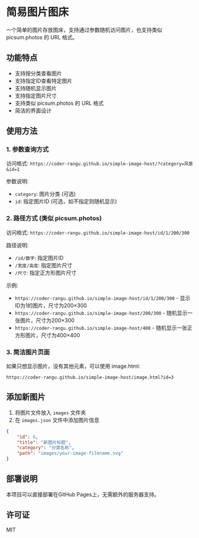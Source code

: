# 简易图片图床

一个简单的图片存放图床，支持通过参数随机访问图片，也支持类似 picsum.photos 的 URL 格式。

## 功能特点

- 支持按分类查看图片
- 支持指定ID查看特定图片
- 支持随机显示图片
- 支持指定图片尺寸
- 支持类似 picsum.photos 的 URL 格式
- 简洁的界面设计

## 使用方法

### 1. 参数查询方式

访问格式: `https://coder-rangu.github.io/simple-image-host/?category=风景&id=1`

参数说明:
- `category`: 图片分类 (可选)
- `id`: 指定图片ID (可选，如不指定则随机显示)

### 2. 路径方式 (类似 picsum.photos)

访问格式: `https://coder-rangu.github.io/simple-image-host/id/1/200/300`

路径说明:
- `/id/数字`: 指定图片ID
- `/宽度/高度`: 指定图片尺寸
- `/尺寸`: 指定正方形图片尺寸

示例:
- `https://coder-rangu.github.io/simple-image-host/id/1/200/300` - 显示ID为1的图片，尺寸为200×300
- `https://coder-rangu.github.io/simple-image-host/200/300` - 随机显示一张图片，尺寸为200×300
- `https://coder-rangu.github.io/simple-image-host/400` - 随机显示一张正方形图片，尺寸为400×400

### 3. 简洁图片页面

如果只想显示图片，没有其他元素，可以使用 image.html:

`https://coder-rangu.github.io/simple-image-host/image.html?id=3`

## 添加新图片

1. 将图片文件放入 `images` 文件夹
2. 在 `images.json` 文件中添加图片信息

```json
{
    "id": 6,
    "title": "新图片标题",
    "category": "分类名称",
    "path": "images/your-image-filename.svg"
}
```

## 部署说明

本项目可以直接部署在GitHub Pages上，无需额外的服务器支持。

## 许可证

MIT